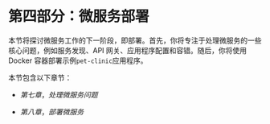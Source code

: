# 第四部分：微服务部署

本节将探讨微服务工作的下一阶段，即部署。首先，你将专注于处理微服务的一些核心问题，例如服务发现、API 网关、应用程序配置和容错。随后，你将使用 Docker 容器部署示例`pet-clinic`应用程序。

本节包含以下章节：

+   *第七章*，*处理微服务问题*

+   *第八章*，*部署微服务*
